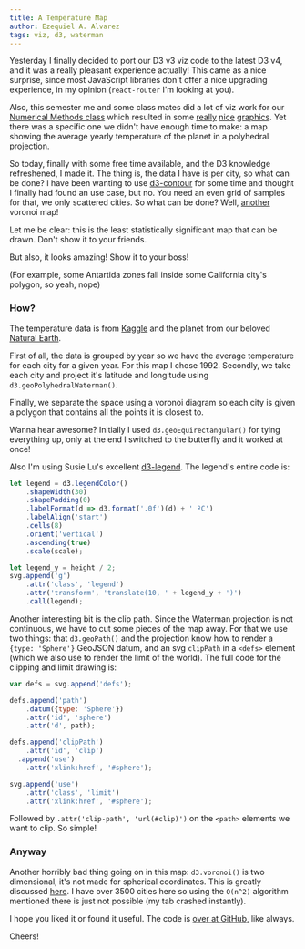 ```yaml
---
title: A Temperature Map
author: Ezequiel A. Alvarez
tags: viz, d3, waterman
---
```


<link rel="stylesheet" type="text/css" href="/files/butterfly-temp/styles.css" />

Yesterday I finally decided to port our D3 v3 viz code to the latest D3 v4,
and it was a really pleasant experience actually!
This came as a nice surprise, since most JavaScript libraries
don't offer a nice upgrading experience, in my opinion
(`react-router` I'm looking at you).

Also, this semester me and some class mates did a lot of viz work for our [Numerical Methods class](http://www-2.dc.uba.ar/materias/metnum/homepage.html)
which resulted in some [really](/files/hist-cant-gamma-k.png) [nice](/files/ranking_distance.png) [graphics](/files/world_temp_cross_full_poly.png).
Yet there was a specific one we didn't have enough time to make: a map showing the average yearly temperature of the planet in a polyhedral projection.

So today, finally with some free time available, and the D3 knowledge refreshened, I made it. The thing is, the data I have is per city, so what can be done?
I have been wanting to use [d3-contour](https://github.com/d3/d3-contour) for some time and thought I finally had found an use case, but no.
You need an even grid of samples for that, we only scattered cities. So what can be done?
Well, [another](/posts/2015-05-07-primera-division-voronoi.html) voronoi map!

<div id="map" class="center"></div>

Let me be clear: this is the least statistically significant map that can be drawn. Don't show it to your friends.

But also, it looks amazing! Show it to your boss!

(For example, some Antartida zones fall inside some California city's polygon, so yeah, nope)

### How?

The temperature data is from [Kaggle](http://kaggle.com/berkeleyearth/climate-change-earth-surface-temperature-data) and the planet from our beloved [Natural Earth](http://naturalearthdata.com).

First of all, the data is grouped by year so we have the average temperature for each city for a given year. For this map I chose 1992. Secondly, we take each city and project it's latitude and longitude using `d3.geoPolyhedralWaterman()`.

Finally, we separate the space using a voronoi diagram so each city is given a polygon that contains all the points it is closest to.

Wanna hear awesome? Initially I used `d3.geoEquirectangular()` for tying everything up, only at the end I switched to the butterfly and it worked at once!

Also I'm using Susie Lu's excellent [d3-legend](http://d3-legend.susielu.com/). The legend's entire code is:

```javascript
let legend = d3.legendColor()
    .shapeWidth(30)
    .shapePadding(0)
    .labelFormat(d => d3.format('.0f')(d) + ' ºC')
    .labelAlign('start')
    .cells(8)
    .orient('vertical')
    .ascending(true)
    .scale(scale);

let legend_y = height / 2;
svg.append('g')
    .attr('class', 'legend')
    .attr('transform', 'translate(10, ' + legend_y + ')')
    .call(legend);
```

Another interesting bit is the clip path. Since the Waterman projection is not continuous, we have to cut some pieces of the map away. For that we use two things: that `d3.geoPath()` and the projection know how to render a `{type: 'Sphere'}` GeoJSON datum, and an svg `clipPath` in a `<defs>` element (which we also use to render the limit of the world). The full code for the clipping and limit drawing is:

```javascript
var defs = svg.append('defs');

defs.append('path')
    .datum({type: 'Sphere'})
    .attr('id', 'sphere')
    .attr('d', path);

defs.append('clipPath')
    .attr('id', 'clip')
  .append('use')
    .attr('xlink:href', '#sphere');

svg.append('use')
    .attr('class', 'limit')
    .attr('xlink:href', '#sphere');
```

Followed by `.attr('clip-path', 'url(#clip)')` on the `<path>` elements we want to clip. So simple!

### Anyway

Another horribly bad thing going on in this map: `d3.voronoi()` is two dimensional, it's not made for spherical coordinates. This is greatly discussed [here](https://github.com/d3/d3/issues/1820). I have over 3500 cities here so using the `O(n^2)` algorithm mentioned there is just not possible (my tab crashed instantly).

I hope you liked it or found it useful. The code is [over at GitHub](https://github.com/alvare/clrnds-blog/tree/master/files/butterfly-temp/main.js), like always.

Cheers!

<script src="https://unpkg.com/d3@4"></script>
<script src="https://unpkg.com/lodash@4"></script>
<script src="https://unpkg.com/topojson@3"></script>
<script src="https://unpkg.com/d3-geo-projection@2"></script>
<script src="https://cdnjs.cloudflare.com/ajax/libs/d3-legend/2.24.0/d3-legend.min.js"></script>
<script src="/files/butterfly-temp/main.js"></script>
